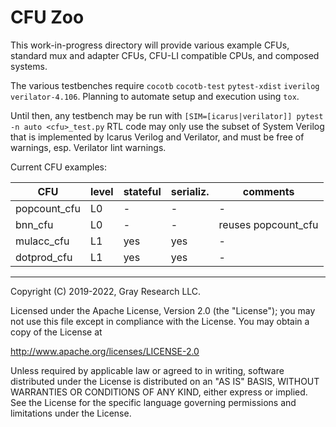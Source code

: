 CFU Zoo
=======

This work-in-progress directory will provide various example CFUs, standard mux and adapter CFUs,
CFU-LI compatible CPUs, and composed systems.

The various testbenches require `cocotb` `cocotb-test` `pytest-xdist` `iverilog` `verilator-4.106`.
Planning to automate setup and execution using `tox`.

Until then, any testbench may be run with
`
[SIM=[icarus|verilator]] pytest -n auto <cfu>_test.py
`
RTL code may only use the subset of System Verilog that is implemented by Icarus Verilog and
Verilator, and must be free of warnings, esp. Verilator lint warnings.

Current CFU examples:

| CFU          | level | stateful | serializ. | comments            |
|--------------|-------|----------|-----------|---------------------|
| popcount_cfu | L0    | -        | -         | -                   |
| bnn_cfu      | L0    | -        | -         | reuses popcount_cfu |
| mulacc_cfu   | L1    | yes      | yes       | -                   |
| dotprod_cfu  | L1    | yes      | yes       | -                   |

* * *

Copyright (C) 2019-2022, Gray Research LLC.

Licensed under the Apache License, Version 2.0 (the "License");
you may not use this file except in compliance with the License.
You may obtain a copy of the License at

   http://www.apache.org/licenses/LICENSE-2.0

Unless required by applicable law or agreed to in writing, software
distributed under the License is distributed on an "AS IS" BASIS,
WITHOUT WARRANTIES OR CONDITIONS OF ANY KIND, either express or implied.
See the License for the specific language governing permissions and
limitations under the License.
